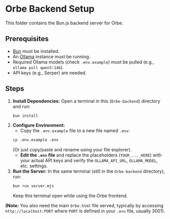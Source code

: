 # Orbe Backend Setup

This folder contains the Bun.js backend server for Orbe.

## Prerequisites

*   [Bun](https://bun.sh/) must be installed.
*   An [Ollama](https://ollama.com/) instance must be running.
*   Required Ollama models (check `.env.example`) must be pulled (e.g., `ollama pull qwen3:14b`).
*   API keys (e.g., Serper) are needed.

## Steps

1.  **Install Dependencies:**
    Open a terminal in this (`Orbe-backend`) directory and run:
    ```bash
    bun install
    ```
2.  **Configure Environment:**
    *   Copy the `.env.example` file to a new file named `.env`:
      ```bash
      cp .env.example .env
      ```
      (Or just copy/paste and rename using your file explorer).
    *   **Edit the `.env` file** and replace the placeholders (`YOUR_..._HERE`) with your actual API keys and verify the `OLLAMA_API_URL`, `OLLAMA_MODEL`, etc. settings.
3.  **Run the Server:**
    In the same terminal (still in the `Orbe-backend` directory), run:
    ```bash
    bun run server.mjs
    ```
    Keep this terminal open while using the Orbe frontend.

**(Note:** You also need the main `Orbe.html` file served, typically by accessing `http://localhost:PORT` where `PORT` is defined in your `.env` file, usually 3001).